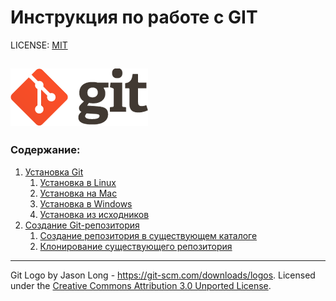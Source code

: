 # Инструкция по работе с GIT

LICENSE: [MIT](./license.md)

![](./assets/logo@2x.png)
---
### Содержание:
1. [Установка Git](./install_git.md)
   1. [Установка в Linux](./install_on_linux.md)
   2. [Установка на Mac](./install_on_mac.md)
   3. [Установка в Windows](./install_on_win.md)
   4. [Установка из исходников](./source_installation.md)
2. [Создание Git-репозитория](./creating_git_repo.md)
   1. [Создание репозитория в существующем каталоге](./repo_in_existing_folder.md)
   2. [Клонирование существующего репозитория](./clone_existing_repo.md)
---
Git Logo by Jason Long - https://git-scm.com/downloads/logos. 
Licensed under the [Creative Commons Attribution 3.0 Unported License](https://creativecommons.org/licenses/by/3.0/).